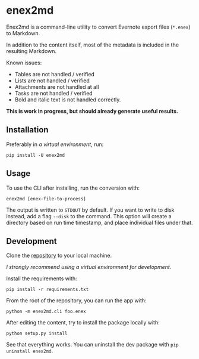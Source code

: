 # enex2md

Enex2md is a command-line utility to convert Evernote export files (`*.enex`) to Markdown.

In addition to the content itself, most of the metadata is included in the resulting Markdown.

Known issues:

- Tables are not handled / verified
- Lists are not handled / verified
- Attachments are not handled at all
- Tasks are not handled / verified
- Bold and italic text is not handled correctly.

**This is work in progress, but should already generate useful results.**

## Installation

Preferably in *a virtual environment*, run:

`pip install -U enex2md`

## Usage

To use the CLI after installing, run the conversion with:

`enex2md [enex-file-to-process]`

The output is written to `STDOUT` by default. If you want to write to disk instead, add a flag `--disk` to the command. This option will create a directory based on run time timestamp, and place individual files under that.

## Development

Clone the [repository](https://github.com/janikarh/enex2md) to your local machine.

*I strongly recommend using a virtual environment for development.*

Install the requirements with:

`pip install -r requirements.txt`

From the root of the repository, you can run the app with:

`python -m enex2md.cli foo.enex`

After editing the content, try to install the package locally with:

`python setup.py install`

See that everything works. You can uninstall the dev package with `pip uninstall enex2md`.
